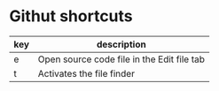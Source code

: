# Githut shortcuts

key | description
-- | --
e | Open source code file in the Edit file tab
t | Activates the file finder
